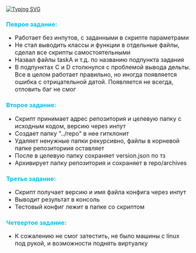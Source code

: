[![Typing SVG](https://readme-typing-svg.herokuapp.com?color=%2336BCF7&lines=Tensor+Test+Tasks+Notes)](https://git.io/typing-svg)

### <font color="#00BFF"> Певрое задание: </font>
- <font size=3>Работает без инпутов, с заданными в скрипте параметрами</font>
- <font size=3>Не стал выводить классы и функции в отдельные файлы, сделал все скрипты самостоятельными</font>
- <font size=3>Назвал файлы taskA и т.д. по названию подпункта задания</font>
- <font size=3>В подпунктах C и D столкнулся с проблемой вывода дельты. Все в целом работает правильно, но иногда появляется ошибка с отрицательной датой.
Появляется не всегда, отловить баг не смог</font>

### <font color="#00BFF"> Второе задание: </font>
- <font size=3>Скрипт принимает адрес репозитория и целевую папку с исходным кодом, версию через инпут</font>
- <font size=3>Создает папку "../repo" в нее гитклонит</font>
- <font size=3>Удаляет ненужные папки рекурсивно, файлы в корневой папке репозиториия оставляет</font>
- <font size=3>После в целевую папку сохраняет version.json по тз</font>
- <font size=3>Архивирует папку репозитория и сохраняет в repo/archives</font>

### <font color="#00BFF"> Третье задание: </font>
- <font size=3>Скрипт получает версию и имя файла конфига через инпут</font>
- <font size=3>Выводит результат в консоль</font>
- <font size=3>Тестовый конфиг лежит в папке со скриптом</font>

### <font color="#00BFF"> Четвертое задание: </font>
- <font size=3>К сожалению не смог затестить, не было машины с linux под рукой, и возможности поднять виртуалку</font>